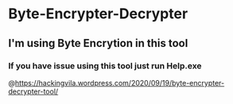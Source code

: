 # Byte-Encrypter-Decrypter


## I'm using Byte Encrytion in this tool


### If you have issue using this tool just run Help.exe

@https://hackingvila.wordpress.com/2020/09/19/byte-encrypter-decrypter-tool/
